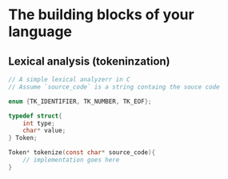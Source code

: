 # The building blocks of your language

## Lexical analysis (tokeninzation)

```c
// A simple lexical analyzerr in C
// Assume `source_code` is a string containg the souce code

enum {TK_IDENTIFIER, TK_NUMBER, TK_EOF}; 

typedef struct{
	int type;
	char* value; 
} Token; 

Token* tokenize(const char* source_code){
	// implementation goes here 
}
```
